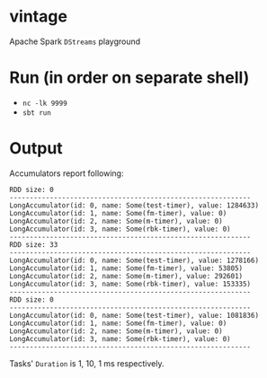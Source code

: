 # vintage
Apache Spark `DStreams` playground

# Run (in order on separate shell) 
* `nc -lk 9999`
* `sbt run`

# Output
Accumulators report following:
```text
RDD size: 0
------------------------------------------------------------
LongAccumulator(id: 0, name: Some(test-timer), value: 1284633)
LongAccumulator(id: 1, name: Some(fm-timer), value: 0)
LongAccumulator(id: 2, name: Some(m-timer), value: 0)
LongAccumulator(id: 3, name: Some(rbk-timer), value: 0)
------------------------------------------------------------
RDD size: 33
------------------------------------------------------------
LongAccumulator(id: 0, name: Some(test-timer), value: 1278166)
LongAccumulator(id: 1, name: Some(fm-timer), value: 53805)
LongAccumulator(id: 2, name: Some(m-timer), value: 292601)
LongAccumulator(id: 3, name: Some(rbk-timer), value: 153335)
------------------------------------------------------------
RDD size: 0
------------------------------------------------------------
LongAccumulator(id: 0, name: Some(test-timer), value: 1081836)
LongAccumulator(id: 1, name: Some(fm-timer), value: 0)
LongAccumulator(id: 2, name: Some(m-timer), value: 0)
LongAccumulator(id: 3, name: Some(rbk-timer), value: 0)
------------------------------------------------------------
```

Tasks' `Duration` is 1, 10, 1 ms respectively.
